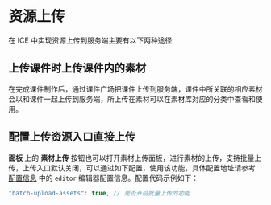 # 资源上传

在 ICE 中实现资源上传到服务端主要有以下两种途径:

## 上传课件时上传课件内的素材

在完成课件制作后，通过课件广场把课件上传到服务端，课件中所关联的相应素材会以和课件一起上传到服务端，所上传在素材可以在素材库对应的分类中查看和使用。

## 配置上传资源入口直接上传

**面板** 上的 **素材上传** 按钮也可以打开素材上传面板，进行素材的上传，支持批量上传，上传入口默认关闭，可以通过如下配置，使用该功能，具体配置地址请参考 [配置信息](../index.md) 中的 `editor` 编辑器配置信息。配置代码示例如下：

```js
"batch-upload-assets": true, // 是否开启批量上传的功能
```
